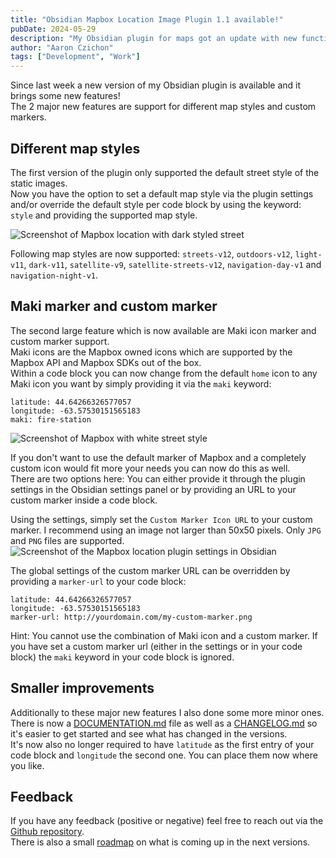 ```yaml
---
title: "Obsidian Mapbox Location Image Plugin 1.1 available!"
pubDate: 2024-05-29
description: "My Obsidian plugin for maps got an update with new functionality regarding markers and styles."
author: "Aaron Czichon"
tags: ["Development", "Work"]
---
```


Since last week a new version of my Obsidian plugin is available and it brings some new features!  
The 2 major new features are support for different map styles and custom markers.

## Different map styles

The first version of the plugin only supported the default street style of the static images.  
Now you have the option to set a default map style via the plugin settings and/or override the default style per code block by using the keyword: `style` and providing the supported map style.

![Screenshot of Mapbox location with dark styled street](https://directus.aaronczichon.de/assets/d1e84d2b-557e-4a71-bf32-9fa4592e3397.png)

Following map styles are now supported: `streets-v12`, `outdoors-v12`, `light-v11`, `dark-v11`, `satellite-v9`, `satellite-streets-v12`, `navigation-day-v1` and `navigation-night-v1`.

## Maki marker and custom marker

The second large feature which is now available are Maki icon marker and custom marker support.  
Maki icons are the Mapbox owned icons which are supported by the Mapbox API and Mapbox SDKs out of the box.  
Within a code block you can now change from the default `home` icon to any Maki icon you want by simply providing it via the `maki` keyword:

```
latitude: 44.64266326577057
longitude: -63.57530151565183
maki: fire-station
```

![Screenshot of Mapbox with white street style](https://directus.aaronczichon.de/assets/456e22bd-4819-433e-91c1-b6546c65b677.png)

If you don't want to use the default marker of Mapbox and a completely custom icon would fit more your needs you can now do this as well.  
There are two options here: You can either provide it through the plugin settings in the Obsidian settings panel or by providing an URL to your custom marker inside a code block.

Using the settings, simply set the `Custom Marker Icon URL` to your custom marker. I recommend using an image not larger than 50x50 pixels. Only `JPG` and `PNG` files are supported.
![Screenshot of the Mapbox location plugin settings in Obsidian](https://directus.aaronczichon.de/assets/20c91124-b59b-4830-bd6a-570bfc4dc693.png)

The global settings of the custom marker URL can be overridden by providing a `marker-url` to your code block:

```
latitude: 44.64266326577057
longitude: -63.57530151565183
marker-url: http://yourdomain.com/my-custom-marker.png
```

Hint: You cannot use the combination of Maki icon and a custom marker. If you have set a custom marker url (either in the settings or in your code block) the `maki` keyword in your code block is ignored.

## Smaller improvements

Additionally to these major new features I also done some more minor ones.  
There is now a [DOCUMENTATION.md](https://github.com/aaronczichon/obsidian-location-plugin/blob/main/DOCUMENTATION.md) file as well as a [CHANGELOG.md](https://github.com/aaronczichon/obsidian-location-plugin/blob/main/CHANGELOG.md) so it's easier to get started and see what has changed in the versions.  
It's now also no longer required to have `latitude` as the first entry of your code block and `longitude` the second one. You can place them now where you like.

## Feedback

If you have any feedback (positive or negative) feel free to reach out via the [Github repository](https://github.com/aaronczichon/obsidian-location-plugin).  
There is also a small [roadmap](https://github.com/aaronczichon/obsidian-location-plugin/milestones) on what is coming up in the next versions.
